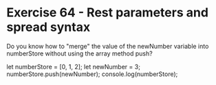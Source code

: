 # Exercise 64 - Rest parameters and spread syntax
Do you know how to "merge" the value of the newNumber variable into numberStore without using the array method push?

let numberStore = [0, 1, 2];
let newNumber = 3;
numberStore.push(newNumber);
console.log(numberStore);